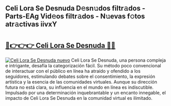 ## Celi Lora Se Desnuda D𝚎sn𝚞dos filtr𝚊dos - Parts-EAg Vid𝚎os filtr𝚊dos - N𝚞evas f𝚘tos atr𝚊ctivas iivxY

# <h2><a href="http://mbcctc.tromn.icu/?c=Celi+Lora+Se+Desnuda">🔗👉👉👉 Celi Lora Se Desnuda 🔗🔗</a></h2>

[![Celi Lora Se Desnuda nuevo](https://i.imgur.com/pEAQMta.gif)](http://mbcctc.tromn.icu/?c=Celi+Lora+Se+Desnuda)
Celi Lora Se Desnuda, una persona compleja e intrigante, desafía la categorización fácil. Su método poco convencional de interactuar con el público en línea ha atraído y ofendido a los seguidores, estimulando debates sobre el consentimiento, la expresión artística y la esencia de las comunidades virtuales. Aunque su dirección futura no está clara, su influencia en el mundo en línea es indiscutible. Impulsado por una determinación inquebrantable y un encanto innegable, el impacto de Celi Lora Se Desnuda en la comunidad virtual es ilimitado.
